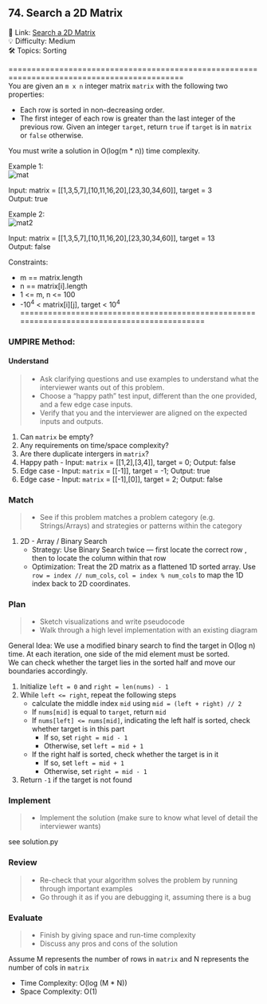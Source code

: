 ## 74. Search a 2D Matrix
🔗 Link: [Search a 2D Matrix](https://leetcode.com/problems/search-a-2d-matrix/description/)<br>
💡 Difficulty: Medium<br>
🛠️ Topics: Sorting<br>

============================================================================================<br>
You are given an `m x n` integer matrix `matrix` with the following two properties:<br>

- Each row is sorted in non-decreasing order.
- The first integer of each row is greater than the last integer of the previous row.
Given an integer `target`, return `true` if `target` is in `matrix` or `false` otherwise.<br>

You must write a solution in O(log(m * n)) time complexity.<br>


 

Example 1:<br>
![mat](https://github.com/user-attachments/assets/288ce3cb-eb06-45d9-87c0-3e02d8246b23)

Input: matrix = [[1,3,5,7],[10,11,16,20],[23,30,34,60]], target = 3<br>
Output: true<br>

Example 2:<br>
![mat2](https://github.com/user-attachments/assets/2d661012-c0a0-451f-92ca-4753653f98d7)

Input: matrix = [[1,3,5,7],[10,11,16,20],[23,30,34,60]], target = 13<br>
Output: false<br>

Constraints:<br>

- m == matrix.length
- n == matrix[i].length
- 1 <= m, n <= 100
- -10<sup>4</sup> < matrix[i][j], target < 10<sup>4</sup>
===========================================================================================<br>
### UMPIRE Method:
#### Understand

> - Ask clarifying questions and use examples to understand what the interviewer wants out of this problem.
> - Choose a “happy path” test input, different than the one provided, and a few edge case inputs. 
> - Verify that you and the interviewer are aligned on the expected inputs and outputs.
1. Can `matrix` be empty?<br>
2. Any requirements on time/space complexity?<br>
3. Are there duplicate intergers in `matrix`?<br>
4. Happy path - Input: `matrix` = [[1,2],[3,4]], target = 0; Output: false
5. Edge case - Input: `matrix` = [[-1]], target = -1; Output: true
6. Edge case - Input: `matrix` = [[-1],[0]], target = 2; Output: false

### Match
> - See if this problem matches a problem category (e.g. Strings/Arrays) and strategies or patterns within the category
1. 2D - Array / Binary Search
   - Strategy: Use Binary Search twice — first locate the correct row , then to locate the column within that row
   - Optimization: Treat the 2D matrix as a flattened 1D sorted array. Use `row = index // num_cols`, `col = index % num_cols` to map the 1D index back to 2D coordinates.

   
### Plan
> - Sketch visualizations and write pseudocode
> - Walk through a high level implementation with an existing diagram

General Idea: We use a modified binary search to find the target in O(log n) time. At each iteration, one side of the mid element must be sorted.<br>
              We can check whether the target lies in the sorted half and move our boundaries accordingly.

1) Initialize `left = 0` and `right = len(nums) - 1` 
2) While `left <= right`, repeat the following steps<br>
   - calculate the middle index `mid` using `mid = (left + right) // 2`<br>
   - If `nums[mid]` is equal to `target`, return `mid`<br>
   - If `nums[left] <= nums[mid]`, indicating the left half is sorted, check whether target is in this part<br>
     - If so, set `right = mid - 1`<br>
     - Otherwise, set `left = mid + 1`<br>
   - If the right half is sorted, check whether the target is in it<br>
     - If so, set `left = mid + 1`<br>
     - Otherwise, set `right = mid - 1`<br>
3) Return `-1` if the target is not found
    
### Implement
> - Implement the solution (make sure to know what level of detail the interviewer wants)

see solution.py

### Review
> - Re-check that your algorithm solves the problem by running through important examples
> - Go through it as if you are debugging it, assuming there is a bug
### Evaluate
> - Finish by giving space and run-time complexity
> - Discuss any pros and cons of the solution

Assume M represents the number of rows in `matrix` and N represents the number of cols in `matrix`

- Time Complexity: O(log (M * N))<br>
- Space Complexity: O(1)
  
